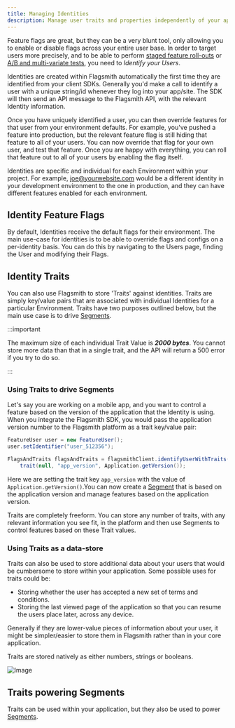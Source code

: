 ```yaml
---
title: Managing Identities
description: Manage user traits and properties independently of your application.
---
```


Feature flags are great, but they can be a very blunt tool, only allowing you to enable or disable flags across your
entire user base. In order to target users more precisely, and to be able to perform
[staged feature roll-outs](/best-practise/staged-feature-rollouts.md) or
[A/B and multi-variate tests](/advanced-use/ab-testing.md), you need to _Identify your Users_.

Identities are created within Flagsmith automatically the first time they are identified from your client SDKs.
Generally you'd make a call to identify a user with a unique string/id whenever they log into your app/site. The SDK
will then send an API message to the Flagsmith API, with the relevant Identity information.

Once you have uniquely identified a user, you can then override features for that user from your environment defaults.
For example, you've pushed a feature into production, but the relevant feature flag is still hiding that feature to all
of your users. You can now override that flag for your own user, and test that feature. Once you are happy with
everything, you can roll that feature out to all of your users by enabling the flag itself.

Identities are specific and individual for each Environment within your project. For example, joe@yourwebsite.com would
be a different identity in your development environment to the one in production, and they can have different features
enabled for each environment.

## Identity Feature Flags

By default, Identities receive the default flags for their environment. The main use-case for identities is to be able
to override flags and configs on a per-identity basis. You can do this by navigating to the Users page, finding the User
and modifying their Flags.

## Identity Traits

You can also use Flagsmith to store 'Traits' against identities. Traits are simply key/value pairs that are associated
with individual Identities for a particular Environment. Traits have two purposes outlined below, but the main use case
is to drive [Segments](managing-segments.md).

:::important

The maximum size of each individual Trait Value is **_2000 bytes_**. You cannot store more data than that in a single
trait, and the API will return a 500 error if you try to do so.

:::

### Using Traits to drive Segments

Let's say you are working on a mobile app, and you want to control a feature based on the version of the application
that the Identity is using. When you integrate the Flagsmith SDK, you would pass the application version number to the
Flagsmith platform as a trait key/value pair:

```java
FeatureUser user = new FeatureUser();
user.setIdentifier("user_512356");

FlagsAndTraits flagsAndTraits = flagsmithClient.identifyUserWithTraits(FeatureUser user, Arrays.asList(
    trait(null, "app_version", Application.getVersion());
```

Here we are setting the trait key `app_version` with the value of `Application.getVersion()`.You can now create a
[Segment](managing-segments.md) that is based on the application version and manage features based on the application
version.

Traits are completely freeform. You can store any number of traits, with any relevant information you see fit, in the
platform and then use Segments to control features based on these Trait values.

### Using Traits as a data-store

Traits can also be used to store additional data about your users that would be cumbersome to store within your
application. Some possible uses for traits could be:

- Storing whether the user has accepted a new set of terms and conditions.
- Storing the last viewed page of the application so that you can resume the users place later, across any device.

Generally if they are lower-value pieces of information about your user, it might be simpler/easier to store them in
Flagsmith rather than in your core application.

Traits are stored natively as either numbers, strings or booleans.

![Image](/img/identity-details.png)

## Traits powering Segments

Traits can be used within your application, but they also be used to power
[Segments](/basic-features/managing-segments.md).
